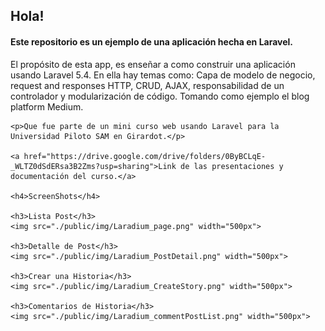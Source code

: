 <!DOCTYPE html>
<html>
<head>
	<title>Laradium - ReadME</title>
</head>
<body>
	<h2>Hola!</h2>
	<h4>Este repositorio es un ejemplo de una aplicación hecha en Laravel.</h4>
	<p>El propósito de esta app, es enseñar a como construir una aplicación usando Laravel 5.4. En ella hay temas como: Capa de modelo de negocio, request and responses HTTP, CRUD, AJAX, responsabilidad de un controlador y modularización de código. Tomando como ejemplo el blog platform Medium.</p>

	<p>Que fue parte de un mini curso web usando Laravel para la Universidad Piloto SAM en Girardot.</p>

	<a href="https://drive.google.com/drive/folders/0ByBCLqE-_WLTZ0dSdERsa3B2Zms?usp=sharing">Link de las presentaciones y documentación del curso.</a>

	<h4>ScreenShots</h4>

	<h3>Lista Post</h3>
	<img src="./public/img/Laradium_page.png" width="500px">

	<h3>Detalle de Post</h3>
	<img src="./public/img/Laradium_PostDetail.png" width="500px">
	
	<h3>Crear una Historia</h3>
	<img src="./public/img/Laradium_CreateStory.png" width="500px">

	<h3>Comentarios de Historia</h3>
	<img src="./public/img/Laradium_commentPostList.png" width="500px">


</body>
</html>